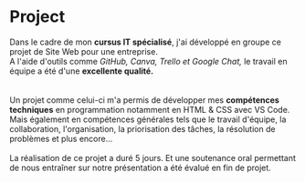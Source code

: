 # Project

Dans le cadre de mon **cursus IT spécialisé**, j'ai développé en groupe ce projet de Site Web pour une entreprise. </br>
A l'aide d'outils comme *GitHub, Canva, Trello et Google Chat,* le travail en équipe a été d'une **excellente qualité.** </br>
</br></br>
Un projet comme celui-ci m'a permis de développer mes **compétences techniques** en programmation notamment en HTML & CSS avec VS Code. </br>
Mais également en compétences générales tels que le travail d'équipe, la collaboration, l'organisation, la priorisation des tâches, la résolution de problèmes et plus encore... </br></br>
La réalisation de ce projet a duré 5 jours. Et une soutenance oral permettant de nous entraîner sur notre présentation a été évalué en fin de projet. </br>
